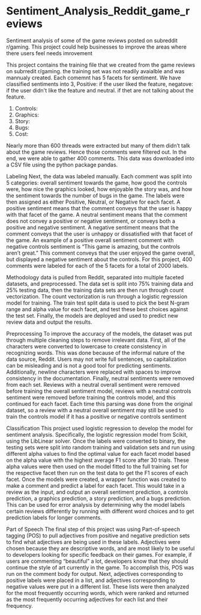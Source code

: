 # Sentiment_Analysis_Reddit_game_reviews
Sentiment analysis of some of the game reviews posted on subreddit r/gaming. This project could help businesses to improve the areas where there users feel needs imrovement

This project contains the training file that we created from the game reviews on subrredit r/gaming. the training set was not readily avaialble and was 
mannualy created. Each comemnt has 5 facets for sentiment. We have classified sentiments into 3, Positive: if the user liked the feature, negatove: if the user didn't like the feature and neutral. 
if thet are not talking about the feature.
1. Controls: 
2. Graphics: 
3. Story:
4. Bugs:
5. Cost: 
 
Nearly more than 600 threads were extracted but many of them didn’t talk about the game reviews. Hence those comments were
filtered out. In the end, we were able to gather 400 comments. This data was downloaded into a CSV file using the python package pandas.

Labeling
Next, the data was labeled manually. Each comment was split into 5 categories:
overall sentiment towards the game, how good the controls were, how nice the graphics looked, how enjoyable
the story was, and how the sentiment towards the number of bugs in the game. The labels were then assigned
as either Positive, Neutral, or Negative for each facet. A positive sentiment means that the comment conveys
that the user is happy with that facet of the game. A neutral sentiment means that the comment does not
convey a positive or negative sentiment, or conveys both a positive and negative sentiment. A negative
sentiment means that the comment conveys that the user is unhappy or dissatisfied with that facet of the game.
An example of a positive overall sentiment comment with negative controls sentiment is “This game is amazing,
but the controls aren’t great.” This comment conveys that the user enjoyed the game overall, but displayed a
negative sentiment about the controls. For this project, 400 comments were labeled for each of the 5 facets for a
total of 2000 labels.

Methodology
data is pulled from Reddit, separated into multiple faceted datasets, and preprocessed. The data set is split into 75% training data and 25% 
testing data, then the training data sets are then run through count vectorization. The count vectorization is run
through a logistic regression model for training. The train test split data is used to pick the best N-gram range and
alpha value for each facet, and test these best choices against the test set. Finally, the models are deployed and
used to predict new review data and output the results.

Preprocessing
To improve the accuracy of the models, the dataset was put through multiple cleaning steps to remove
irrelevant data. First, all of the characters were converted to lowercase to create consistency in recognizing
words. This was done because of the informal nature of the data source, Reddit. Users may not write full
sentences, so capitalization can be misleading and is not a good tool for predicting sentiments. Additionally,
newline characters were replaced with spaces to improve consistency in the documentation. Finally, neutral
sentiments were removed from each set. Reviews with a neutral overall sentiment were removed before training
the overall sentiment model, reviews with a neutral controls sentiment were removed before training the
controls model, and this continued for each facet. Each time this parsing was done from the original dataset, so a
review with a neutral overall sentiment may still be used to train the controls model if it has a positive or negative controls sentiment

Classification
This project used logistic regression to develop the model for sentiment analysis. Specifically, the logistic
regression model from Scikit, using the LibLinear solver. Once the labels were converted to binary, the testing
sets were split into random training and validation sets and run using different alpha values to find the optimal
value for each facet model based on the alpha value with the highest average F1 score after 30 trials. These
alpha values were then used on the model fitted to the full training set for the respective facet then run on the
test data to get the F1 scores of each facet. Once the models were created, a wrapper function was created to
make a comment and predict a label for each facet. This would take in a review as the input, and output an
overall sentiment prediction, a controls prediction, a graphics prediction, a story prediction, and a bugs
prediction. This can be used for error analysis by determining why the model labels certain reviews differently by
running with different word choices and to get prediction labels for longer comments.

Part of Speech
The final step of this project was using Part-of-speech tagging (POS) to pull adjectives from positive and
negative prediction sets to find what adjectives are being used in these labels. Adjectives were chosen because
they are descriptive words, and are most likely to be useful to developers looking for specific feedback on their
games. For example, if users are commenting “beautiful” a lot, developers know that they should continue the
style of art currently in the game. To accomplish this, POS was run on the comment body for output. Next,
adjectives corresponding to positive labels were placed in a list, and adjectives corresponding to negative values
were put in a different list. These lists were then analyzed for the most frequently occurring words, which were
ranked and returned as the most frequently occurring adjectives for each list and their frequency.
